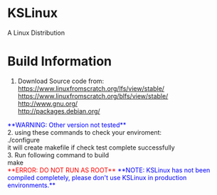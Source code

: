 # KSLinux
A Linux Distribution

Build Information
=================================
1. Download Source code from:<br/>
https://www.linuxfromscratch.org/lfs/view/stable/<br/>
https://www.linuxfromscratch.org/blfs/view/stable/<br/>
http://www.gnu.org/<br/>
http://packages.debian.org/<br/>
<font color="blue">
**WARNING: Other version not tested**
</font><br/>
2. using these commands to check your enviroment:<br/>
./configure<br/>
it will create makefile if check test complete successfully<br/>
3. Run following command to build<br/>
make<br/>
<font color="red">**ERROR: DO NOT RUN AS ROOT**</font>
<font color="blue">**NOTE: KSLinux has not been compiled completely, please don't use KSLinux in production environments.**</font>
